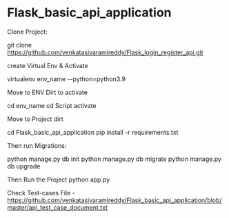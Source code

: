 # Flask_basic_api_application

Clone Project:

git clone https://github.com/venkatasivaramireddy/Flask_login_register_api.git


create Virtual Env & Activate

virtualenv env_name --python=python3.9

Move to ENV Dirt to activate

cd env_name
cd Script
activate

Move to Project dirt

cd Flask_basic_api_application
pip install -r requirements.txt

Then run Migrations:

python manage.py db init
python manage.py db migrate
python manage.py db upgrade


Then Run the Project
python app.py


Check Test-cases File - https://github.com/venkatasivaramireddy/Flask_basic_api_application/blob/master/api_test_case_document.txt
